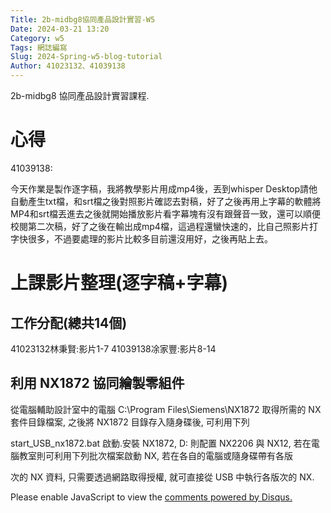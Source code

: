 ```yaml
---
Title: 2b-midbg8協同產品設計實習-W5
Date: 2024-03-21 13:20
Category: w5
Tags: 網誌編寫
Slug: 2024-Spring-w5-blog-tutorial
Author: 41023132、41039138
---
```


2b-midbg8 協同產品設計實習課程.

<!-- PELICAN_END_SUMMARY -->

# 心得

41039138:

今天作業是製作逐字稿，我將教學影片用成mp4後，丟到whisper Desktop請他自動產生txt檔，和srt檔之後對照影片確認去對稿，好了之後再用上字幕的軟體將MP4和srt檔丟進去之後就開始播放影片看字幕塊有沒有跟聲音一致，還可以順便校閱第二次稿，好了之後在輸出成mp4檔，這過程還蠻快速的，比自己照影片打字快很多，不過要處理的影片比較多目前還沒用好，之後再貼上去。

# 上課影片整理(逐字稿+字幕)
## 工作分配(總共14個)

41023132林秉賢:影片1-7
41039138凃家豐:影片8-14

## 利用 NX1872 協同繪製零組件

從電腦輔助設計室中的電腦 C:\Program Files\Siemens\NX1872 取得所需的 NX 套件目錄檔案, 之後將 NX1872 目錄存入隨身碟後, 可利用下列 

start_USB_nx1872.bat 啟動.安裝 NX1872, D: 則配置 NX2206 與 NX12, 若在電腦教室則可利用下列批次檔案啟動 NX, 若在各自的電腦或隨身碟帶有各版

次的 NX 資料, 只需要透過網路取得授權, 就可直接從 USB 中執行各版次的 NX.

<div id="disqus_thread"></div>
<script>
    /**
    *  RECOMMENDED CONFIGURATION VARIABLES: EDIT AND UNCOMMENT THE SECTION BELOW TO INSERT DYNAMIC VALUES FROM YOUR PLATFORM OR CMS.
    *  LEARN WHY DEFINING THESE VARIABLES IS IMPORTANT: https://disqus.com/admin/universalcode/#configuration-variables    */
    /*
    var disqus_config = function () {
    this.page.url = PAGE_URL;  // Replace PAGE_URL with your page's canonical URL variable
    this.page.identifier = PAGE_IDENTIFIER; // Replace PAGE_IDENTIFIER with your page's unique identifier variable
    };
    */
    (function() { // DON'T EDIT BELOW THIS LINE
    var d = document, s = d.createElement('script');
    s.src = 'https://blog-1-4.disqus.com/embed.js';
    s.setAttribute('data-timestamp', +new Date());
    (d.head || d.body).appendChild(s);
    })();
</script>
<noscript>Please enable JavaScript to view the <a href="https://disqus.com/?ref_noscript">comments powered by Disqus.</a></noscript>
